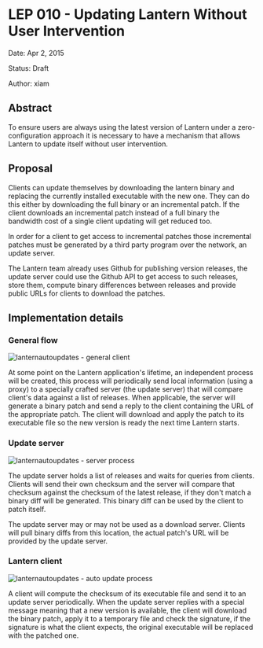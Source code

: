 # LEP 010 - Updating Lantern Without User Intervention

Date: Apr 2, 2015

Status: Draft

Author: xiam

## Abstract

To ensure users are always using the latest version of Lantern under a
zero-configuration approach it is necessary to have a mechanism that allows
Lantern to update itself without user intervention.

## Proposal

Clients can update themselves by downloading the lantern binary and replacing
the currently installed executable with the new one. They can do this either by
downloading the full binary or an incremental patch. If the client downloads an
incremental patch instead of a full binary the bandwidth cost of a single
client updating will get reduced too.

In order for a client to get access to incremental patches those incremental
patches must be generated by a third party program over the network, an update
server.

The Lantern team already uses Github for publishing version releases, the
update server could use the Github API to get access to such releases, store
them, compute binary differences between releases and provide public URLs for
clients to download the patches.

## Implementation details

### General flow

![lanternautoupdates - general client](https://cloud.githubusercontent.com/assets/385670/6097030/736614c8-af72-11e4-932f-07f718c51673.png)

At some point on the Lantern application's lifetime, an independent process
will be created, this process will periodically send local information (using a
proxy) to a specially crafted server (the update server) that will compare
client's data against a list of releases. When applicable, the server will
generate a binary patch and send a reply to the client containing the URL of
the appropriate patch. The client will download and apply the patch to its
executable file so the new version is ready the next time Lantern starts.

### Update server

![lanternautoupdates - server process](https://cloud.githubusercontent.com/assets/385670/6097042/cb08d42c-af72-11e4-9ca4-d09af2fbb11b.png)

The update server holds a list of releases and waits for queries from clients.
Clients will send their own checksum and the server will compare that checksum
against the checksum of the latest release, if they don't match a binary diff
will be generated. This binary diff can be used by the client to patch itself.

The update server may or may not be used as a download server. Clients will
pull binary diffs from this location, the actual patch's URL will be provided
by the update server.

### Lantern client

![lanternautoupdates - auto update process](https://cloud.githubusercontent.com/assets/385670/6097031/755f89c6-af72-11e4-82ea-0c82f27160b2.png)

A client will compute the checksum of its executable file and send it to an
update server periodically. When the update server replies with a special
message meaning that a new version is available, the client will download the
binary patch, apply it to a temporary file and check the signature, if the
signature is what the client expects, the original executable will be replaced
with the patched one.

